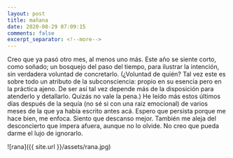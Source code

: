 ```yaml
---
layout: post
title: mañana
date: 2020-08-29 07:09:15
comments: false
excerpt_separator: <!--more-->
---
```


Creo que ya pasó otro mes, al menos uno más. Este año se siente corto, como soñado; un bosquejo del paso del tiempo, para ilustrar la intención, sin verdadera voluntad de concretarlo. (¿Voluntad de quién? Tal vez este es sobre todo un atributo de la subconsciencia: propio en su esencia pero en la práctica ajeno. De ser así tal vez depende más de la disposición para atenderlo y detallarlo. Quizás no vale la pena.) He leído más estos últimos días después de la sequía (no sé si con una raíz emocional) de varios meses de la que ya había escrito antes acá. Espero que persista porque me hace bien, me enfoca. Siento que descanso mejor. También me aleja del desconcierto que impera afuera, aunque no lo olvide. No creo que pueda darme el lujo de ignorarlo.

![rana]({{ site.url }}/assets/rana.jpg)
